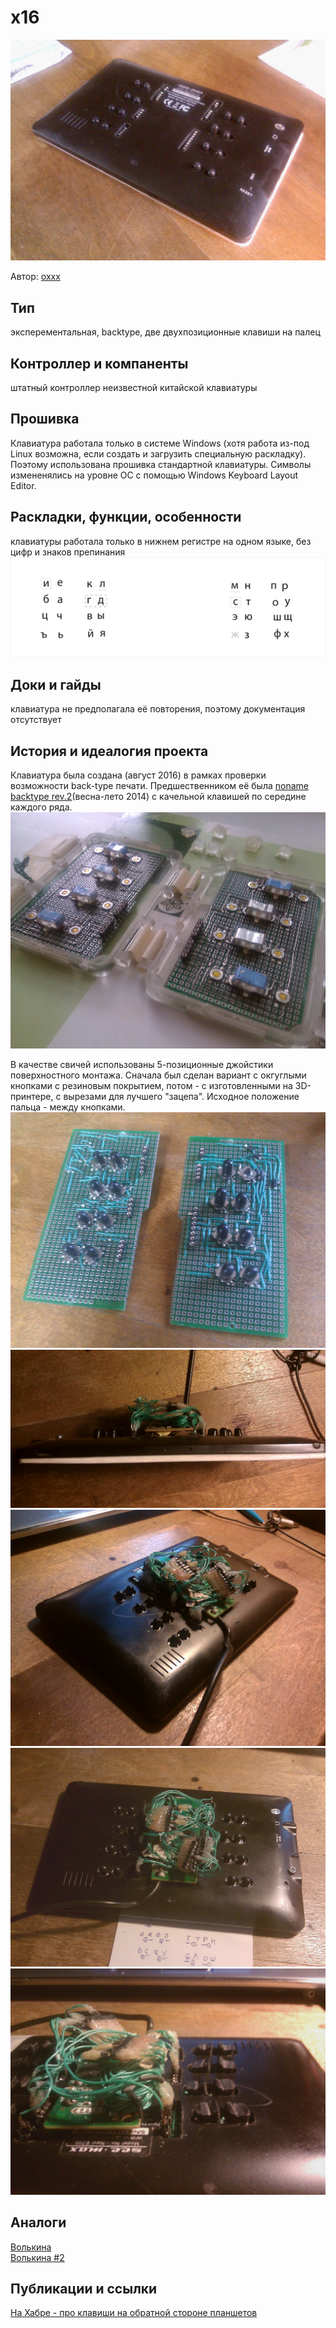 # х16

![backtype клавиатура](!1.jpg "img")

Автор: [oxxx](./Authors/oxxx.md)

## Тип
эксперементальная, backtype, две двухпозиционные клавиши на палец

## Контроллер и компаненты
штатный контроллер неизвестной китайской клавиатуры 

## Прошивка
Клавиатура работала только в системе Windows (хотя работа из-под Linux возможна, если создать и загрузить специальную раскладку). Поэтому использована прошивка стандартной клавиатуры. Символы измененялись на уровне ОС с помощью Windows Keyboаrd Layout Editor.

## Раскладки, функции, особенности
клавиатуры работала только в нижнем регистре на одном языке,
без цифр и знаков препинания
![вариант полу-алфавитной раскладки](0610.jpg "раскладка для backtype x16")  

## Доки и гайды
клавиатура не предполагала её повторения, поэтому документация отсутствует

## История и идеалогия проекта
Клавиатура была создана (август 2016) в рамках проверки возможности back-type печати. Предшественником её была [noname backtype rev.2](./Keyboards/noname_backtype)(весна-лето 2014) с качельной клавишей по середине каждого ряда.
![вторая Backtype клвиатура by oxxx](!v2_fto1.jpg "v2 2014")  

В качестве свичей использованы 5-позиционные джойстики поверхностного монтажа.
Сначала был сделан вариант с окгуглыми кнопками с резиновым покрытием, потом - с изготовленными на 3D-принтере, с вырезами для лучшего "зацепа".
Исходное положение пальца - между кнопками. 
![платы клавиатуры](!2.jpg "img")
![толщина клавиатуры](!top.jpg "img")
![клавиатура в собранном виде](!ugl.jpg "img")
![другой ракурс](!full.jpg "img")
![с новыми кнопками](!dtl.jpg "img")

## Аналоги
[Волькина](ссылка)  
[Волькина #2](ссылка)

## Публикации и ссылки
[На Хабре - про клавиши на обратной стороне планшетов](https://habr.com/ru/post/392081/)
